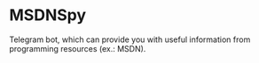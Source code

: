 # MSDNSpy

Telegram bot, which can provide you with useful information from programming resources (ex.: MSDN).
